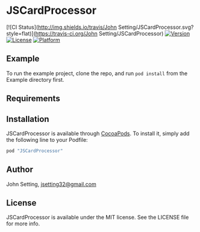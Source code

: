 # JSCardProcessor

[![CI Status](http://img.shields.io/travis/John Setting/JSCardProcessor.svg?style=flat)](https://travis-ci.org/John Setting/JSCardProcessor)
[![Version](https://img.shields.io/cocoapods/v/JSCardProcessor.svg?style=flat)](http://cocoapods.org/pods/JSCardProcessor)
[![License](https://img.shields.io/cocoapods/l/JSCardProcessor.svg?style=flat)](http://cocoapods.org/pods/JSCardProcessor)
[![Platform](https://img.shields.io/cocoapods/p/JSCardProcessor.svg?style=flat)](http://cocoapods.org/pods/JSCardProcessor)

## Example

To run the example project, clone the repo, and run `pod install` from the Example directory first.

## Requirements

## Installation

JSCardProcessor is available through [CocoaPods](http://cocoapods.org). To install
it, simply add the following line to your Podfile:

```ruby
pod "JSCardProcessor"
```

## Author

John Setting, jsetting32@gmail.com

## License

JSCardProcessor is available under the MIT license. See the LICENSE file for more info.

